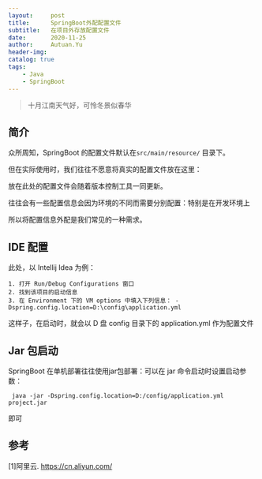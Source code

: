 ```yaml
---
layout:     post
title:      SpringBoot外配配置文件
subtitle:   在项目外存放配置文件
date:       2020-11-25
author:     Autuan.Yu
header-img:
catalog: true
tags:
    - Java
    - SpringBoot
---
```


>  十月江南天气好，可怜冬景似春华

## 简介
众所周知，SpringBoot 的配置文件默认在`src/main/resource/` 目录下。  

但在实际使用时，我们往往不愿意将真实的配置文件放在这里：  

放在此处的配置文件会随着版本控制工具一同更新。  

往往会有一些配置信息会因为环境的不同而需要分别配置：特别是在开发环境上  

所以将配置信息外配是我们常见的一种需求。


## IDE 配置
此处，以 Intellij Idea 为例：

	1. 打开 Run/Debug Configurations 窗口
	2. 找到该项目的启动信息
	3. 在 Environment 下的 VM options 中填入下列信息： -Dspring.config.location=D:\config\application.yml 

这样子，在启动时，就会以 D 盘 config 目录下的 application.yml 作为配置文件

## Jar 包启动
SpringBoot 在单机部署往往使用jar包部署：可以在 jar 命令启动时设置启动参数：

```` 
 java -jar -Dspring.config.location=D:/config/application.yml project.jar
````

即可

## 参考  
[1]阿里云. https://cn.aliyun.com/  
